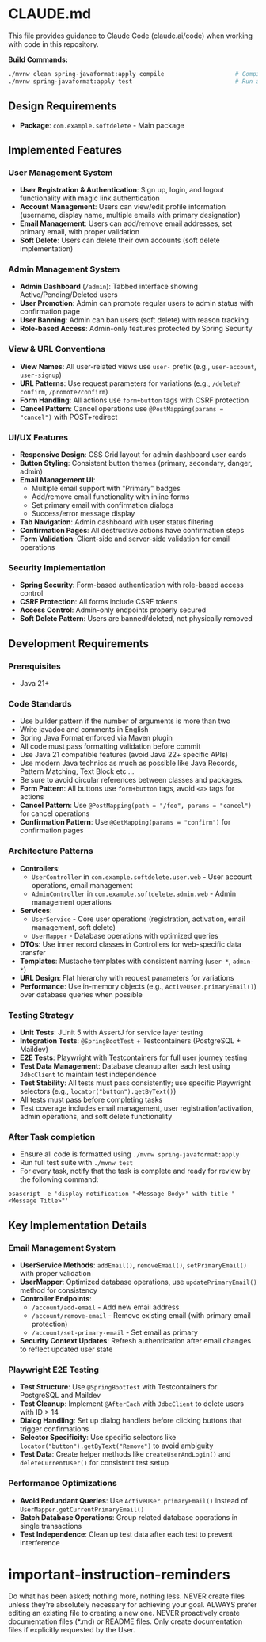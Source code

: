 # CLAUDE.md

This file provides guidance to Claude Code (claude.ai/code) when working with code in this
repository.

**Build Commands:**

```bash
./mvnw clean spring-javaformat:apply compile                    # Compile application
./mvnw spring-javaformat:apply test                             # Run all tests
```

## Design Requirements
- **Package**: `com.example.softdelete` - Main package

## Implemented Features

### User Management System
- **User Registration & Authentication**: Sign up, login, and logout functionality with magic link authentication
- **Account Management**: Users can view/edit profile information (username, display name, multiple emails with primary designation)
- **Email Management**: Users can add/remove email addresses, set primary email, with proper validation
- **Soft Delete**: Users can delete their own accounts (soft delete implementation)

### Admin Management System
- **Admin Dashboard** (`/admin`): Tabbed interface showing Active/Pending/Deleted users
- **User Promotion**: Admin can promote regular users to admin status with confirmation page
- **User Banning**: Admin can ban users (soft delete) with reason tracking
- **Role-based Access**: Admin-only features protected by Spring Security

### View & URL Conventions
- **View Names**: All user-related views use `user-` prefix (e.g., `user-account`, `user-signup`)
- **URL Patterns**: Use request parameters for variations (e.g., `/delete?confirm`, `/promote?confirm`)
- **Form Handling**: All actions use `form+button` tags with CSRF protection
- **Cancel Pattern**: Cancel operations use `@PostMapping(params = "cancel")` with POST+redirect

### UI/UX Features
- **Responsive Design**: CSS Grid layout for admin dashboard user cards
- **Button Styling**: Consistent button themes (primary, secondary, danger, admin)
- **Email Management UI**: 
  - Multiple email support with "Primary" badges
  - Add/remove email functionality with inline forms
  - Set primary email with confirmation dialogs
  - Success/error message display
- **Tab Navigation**: Admin dashboard with user status filtering
- **Confirmation Pages**: All destructive actions have confirmation steps
- **Form Validation**: Client-side and server-side validation for email operations

### Security Implementation
- **Spring Security**: Form-based authentication with role-based access control
- **CSRF Protection**: All forms include CSRF tokens
- **Access Control**: Admin-only endpoints properly secured
- **Soft Delete Pattern**: Users are banned/deleted, not physically removed

## Development Requirements

### Prerequisites

- Java 21+

### Code Standards

- Use builder pattern if the number of arguments is more than two
- Write javadoc and comments in English
- Spring Java Format enforced via Maven plugin
- All code must pass formatting validation before commit
- Use Java 21 compatible features (avoid Java 22+ specific APIs)
- Use modern Java technics as much as possible like Java Records, Pattern Matching, Text Block etc ...
- Be sure to avoid circular references between classes and packages.
- **Form Pattern**: All buttons use `form+button` tags, avoid `<a>` tags for actions
- **Cancel Pattern**: Use `@PostMapping(path = "/foo", params = "cancel")` for cancel operations
- **Confirmation Pattern**: Use `@GetMapping(params = "confirm")` for confirmation pages

### Architecture Patterns

- **Controllers**: 
  - `UserController` in `com.example.softdelete.user.web` - User account operations, email management
  - `AdminController` in `com.example.softdelete.admin.web` - Admin management operations
- **Services**: 
  - `UserService` - Core user operations (registration, activation, email management, soft delete)
  - `UserMapper` - Database operations with optimized queries
- **DTOs**: Use inner record classes in Controllers for web-specific data transfer
- **Templates**: Mustache templates with consistent naming (`user-*`, `admin-*`)
- **URL Design**: Flat hierarchy with request parameters for variations
- **Performance**: Use in-memory objects (e.g., `ActiveUser.primaryEmail()`) over database queries when possible

### Testing Strategy

- **Unit Tests**: JUnit 5 with AssertJ for service layer testing
- **Integration Tests**: `@SpringBootTest` + Testcontainers (PostgreSQL + Maildev)
- **E2E Tests**: Playwright with Testcontainers for full user journey testing
- **Test Data Management**: Database cleanup after each test using `JdbcClient` to maintain test independence
- **Test Stability**: All tests must pass consistently; use specific Playwright selectors (e.g., `locator("button").getByText()`)
- All tests must pass before completing tasks
- Test coverage includes email management, user registration/activation, admin operations, and soft delete functionality

### After Task completion

- Ensure all code is formatted using `./mvnw spring-javaformat:apply`
- Run full test suite with `./mvnw test`
- For every task, notify that the task is complete and ready for review by the following command:

```
osascript -e 'display notification "<Message Body>" with title "<Message Title>"'
```

## Key Implementation Details

### Email Management System
- **UserService Methods**: `addEmail()`, `removeEmail()`, `setPrimaryEmail()` with proper validation
- **UserMapper**: Optimized database operations, use `updatePrimaryEmail()` method for consistency
- **Controller Endpoints**: 
  - `/account/add-email` - Add new email address
  - `/account/remove-email` - Remove existing email (with primary email protection)
  - `/account/set-primary-email` - Set email as primary
- **Security Context Updates**: Refresh authentication after email changes to reflect updated user state

### Playwright E2E Testing
- **Test Structure**: Use `@SpringBootTest` with Testcontainers for PostgreSQL and Maildev
- **Test Cleanup**: Implement `@AfterEach` with `JdbcClient` to delete users with ID > 14
- **Dialog Handling**: Set up dialog handlers before clicking buttons that trigger confirmations
- **Selector Specificity**: Use specific selectors like `locator("button").getByText("Remove")` to avoid ambiguity
- **Test Data**: Create helper methods like `createUserAndLogin()` and `deleteCurrentUser()` for consistent test setup

### Performance Optimizations
- **Avoid Redundant Queries**: Use `ActiveUser.primaryEmail()` instead of `UserMapper.getCurrentPrimaryEmail()`
- **Batch Database Operations**: Group related database operations in single transactions
- **Test Independence**: Clean up test data after each test to prevent interference

# important-instruction-reminders
Do what has been asked; nothing more, nothing less.
NEVER create files unless they're absolutely necessary for achieving your goal.
ALWAYS prefer editing an existing file to creating a new one.
NEVER proactively create documentation files (*.md) or README files. Only create documentation files if explicitly requested by the User.